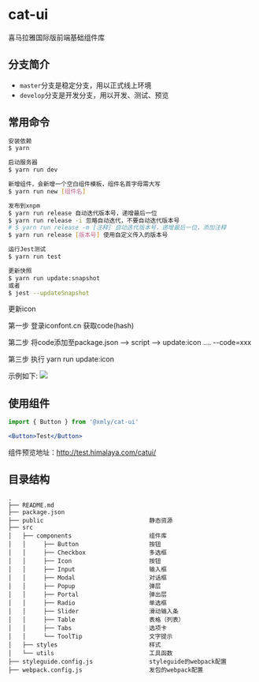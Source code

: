 # cat-ui

喜马拉雅国际版前端基础组件库

## 分支简介

- `master`分支是稳定分支，用以正式线上环境
- `develop`分支是开发分支，用以开发、测试、预览

## 常用命令

``` bash
安装依赖
$ yarn

启动服务器
$ yarn run dev

新增组件，会新增一个空白组件模板，组件名首字母需大写
$ yarn run new [组件名]

发布到xnpm
$ yarn run release 自动迭代版本号，递增最后一位
$ yarn run release -i 忽略自动迭代，不要自动迭代版本号
# $ yarn run release -m [注释] 自动迭代版本号，递增最后一位，添加注释
$ yarn run release [版本号] 使用自定义传入的版本号

运行Jest测试
$ yarn run test

更新快照
$ yarn run update:snapshot
或者
$ jest --updateSnapshot
```

更新icon

第一步 登录iconfont.cn 获取code(hash)

第二步 将code添加至package.json --> script -->  update:icon .... --code=xxx

第三步 执行 yarn run update:icon

示例如下:
![](./docs/images/update-icon.gif)

## 使用组件

``` jsx
import { Button } from '@xmly/cat-ui'

<Button>Test</Button>
```

组件预览地址：http://test.himalaya.com/catui/  

## 目录结构

```
.
├── README.md
├── package.json
├── public                              静态资源
├── src
│   ├── components                      组件库
│   │     ├── Button                    按钮
│   │     ├── Checkbox                  多选框
│   │     ├── Icon                      按钮
│   │     ├── Input                     输入框
│   │     ├── Modal                     对话框
│   │     ├── Popup                     弹层
│   │     ├── Portal                    弹出层
│   │     ├── Radio                     单选框
│   │     ├── Slider                    滑动输入条
│   │     ├── Table                     表格（列表）
│   │     ├── Tabs                      选项卡
│   │     └── ToolTip                   文字提示
│   ├── styles                          样式
│   └── utils                           工具函数
├── styleguide.config.js                styleguide的webpack配置
├── webpack.config.js                   发包的webpack配置
```
